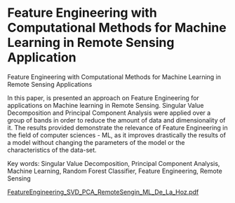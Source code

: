 # Feature Engineering with Computational Methods for Machine Learning in Remote Sensing Application

Feature Engineering with Computational Methods for Machine Learning in Remote Sensing Applications

In this paper, is presented an approach on Feature Engineering for applications on Machine
learning in Remote Sensing. Singular Value Decomposition and Principal Component
Analysis were applied over a group of bands in order to reduce the amount of data and
dimensionality of it. The results provided demonstrate the relevance of Feature Engineering
in the field of computer sciences - ML, as it improves drastically the results of a model
without changing the parameters of the model or the characteristics of the data-set.


Key words: Singular Value Decomposition, Principal Component Analysis, Machine
Learning, Random Forest Classifier, Feature Engineering, Remote Sensing

[FeatureEngineering_SVD_PCA_RemoteSengin_ML_De_La_Hoz.pdf](https://github.com/EkMuyal/FeatureEng_RS/files/10048988/FeatureEngineering_SVD_PCA_RemoteSengin_ML_De_La_Hoz.pdf)
